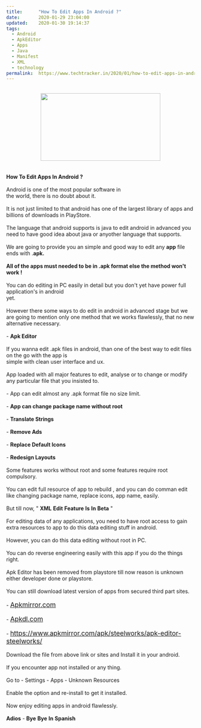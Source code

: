```yaml
---
title:		"How To Edit Apps In Android ?"
date:		2020-01-29 23:04:00
updated:	2020-01-30 19:14:37
tags: 
  - Android
  - ApkEditor
  - Apps
  - Java
  - Manifest
  - XML
  - technology	
permalink:	https://www.techtracker.in/2020/01/how-to-edit-apps-in-android.html
---
```


<div><b><div class="separator" style="clear: both; text-align: center;"></div></b></div><b><div><b><div class="separator" style="clear: both; text-align: center;"><br><div class="separator" style="clear: both; text-align: center;"><a href="https://lh3.googleusercontent.com/-KtXl-Ygo6p4/XjLdwB50xzI/AAAAAAAAA_8/Oi0XkCAgiGY5cql54htUWvQ0Ja_DNBILwCLcBGAsYHQ/s1600/IMG_20200129_231503_753.jpg" imageanchor="1" style="margin-left: 1em; margin-right: 1em;"><img src="https://lh3.googleusercontent.com/-KtXl-Ygo6p4/XjLdwB50xzI/AAAAAAAAA_8/Oi0XkCAgiGY5cql54htUWvQ0Ja_DNBILwCLcBGAsYHQ/s1600/IMG_20200129_231503_753.jpg" border="0" data-original-width="1280" data-original-height="720" width="320" height="180"></a></div><br>
</div><br></b></div>How To Edit Apps In Android ?</b><div><br></div><div>Android is one of the most popular software in&nbsp;</div><div>the world, there is no doubt about it.</div><div><br></div><div>It is not just limited to that android has one of the largest library of apps and billions of downloads in PlayStore.</div><div><br></div><div>The language that android supports is java to edit android in advanced you need to have good idea about java or anyother language that supports.</div><div><br></div><div>We are going to provide you an simple and good way to edit any <b>app</b> file ends with .<b>apk.</b></div><div><b><br></b></div><div><b>All of the apps must needed to be in .apk format else the method won't work !</b></div><div><b><br></b></div><div>You can do editing in PC easily in detail but you don't yet have power full application's in android</div><div>yet.</div><div><br></div><div>However there some ways to do edit in android in advanced stage but we are going to mention only one method that we works flawlessly, that no new alternative necessary.</div><div><br></div><div>- <b>Apk Editor</b></div><div><b><br></b></div><div>If you wanna edit .apk files in android, than one of the best way to edit files on the go with the app is</div><div>simple with clean user interface and ux.</div><div><br></div><div>App loaded with all major features to edit, analyse or to change or modify any particular file that you insisted to.</div><div><br></div><div>- App can edit almost any .apk format file no size limit.</div><div><br></div><div>- <b>App can change package name without root</b></div><div><br></div><div>- <b>Translate Strings</b></div><div><br></div><div>- <b>Remove Ads</b></div><div><br></div><div>- <b>Replace Default Icons</b></div><div><br></div><div>- <b>Redesign Layouts</b></div><div><br></div><div>Some features works without root and some features require root compulsory.</div><div><br></div><div>You can edit full resource of app to rebuild , and you can do comman edit like changing package name, replace icons, app name, easily.</div><div><br></div><div>But till now, " <b>XML</b> <b>Edit</b> <b>Feature</b> <b>Is</b> <b>In</b> <b>Beta</b> "</div><div><br></div><div>For editing data of any applications, you need to have root access to gain extra resources to app to do this data editing stuff in android.</div><div><br></div><div>However, you can do this data editing without root in PC.</div><div><br></div><div>You can do reverse engineering easily with this app if you do the things right.</div><div><br></div><div>Apk Editor has been removed from playstore till now reason is unknown either developer done or playstore.<br></div><div><br></div><div>You can still download latest version of apps from secured third part sites.</div><div><br></div><div>-&nbsp;<a href="Apkmirror.com" target="_blank" style="font-size: 1.25em;">Apkmirror.com</a></div><div><br></div><div>-&nbsp;<a href="Apkdl.com" target="_blank" style="font-size: 1.25em;">Apkdl.com</a></div><div><br></div><div>-&nbsp;<a href="https://www.apkmirror.com/apk/steelworks/apk-editor-steelworks/" target="_blank" style="font-size: 1.25em;">https://www.apkmirror.com/apk/steelworks/apk-editor-steelworks/</a></div><div><br></div><div>Download the file from above link or sites and Install it in your android.</div><div><br></div><div>If you encounter app not installed or any thing.</div><div><br></div><div>Go to - Settings - Apps - Unknown Resources&nbsp;</div><div><br></div><div>Enable the option and re-install to get it installed.</div><div><br></div><div>Now enjoy editing apps in android flawlessly.</div><div><br></div><div><b>Adios</b> - <b>Bye</b> <b>Bye</b> <b>In</b> <b>Spanish</b></div>
<!-- no comments on this post -->